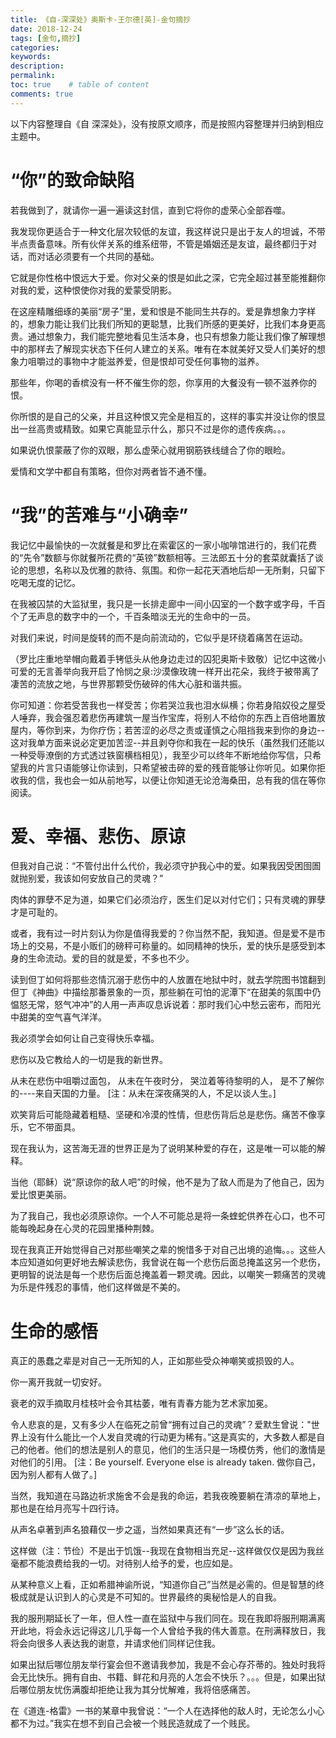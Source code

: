 ```yaml
---
title: 《自-深深处》奥斯卡-王尔德[英]-金句摘抄
date: 2018-12-24
tags: [金句,摘抄]
categories: 
keywords: 
description:
permalink: 
toc: true    # table of content
comments: true  
---
```


以下内容整理自《自 深深处》，没有按原文顺序，而是按照内容整理并归纳到相应主题中。
# “你”的致命缺陷
若我做到了，就请你一遍一遍读这封信，直到它将你的虚荣心全部吞噬。

我发现你更适合于一种文化层次较低的友谊，我这样说只是出于友人的坦诚，不带半点责备意味。所有伙伴关系的维系纽带，不管是婚姻还是友谊，最终都归于对话，而对话必须要有一个共同的基础。

它就是你性格中恨远大于爱。你对父亲的恨是如此之深，它完全超过甚至能推翻你对我的爱，这种恨使你对我的爱蒙受阴影。

在这座精雕细琢的美丽“房子”里，爱和恨是不能同生共存的。爱是靠想象力字样的，想象力能让我们比我们所知的更聪慧，比我们所感的更美好，比我们本身更高贵。通过想象力，我们能完整地看见生活本身，也只有想象力能让我们像了解理想中的那样去了解现实状态下任何人建立的关系。唯有在本就美好又受人们美好的想象力咀嚼过的事物中才能滋养爱，但是恨却可受任何事物的滋养。

那些年，你喝的香槟没有一杯不催生你的怨，你享用的大餐没有一顿不滋养你的恨。

你所恨的是自己的父亲，并且这种恨又完全是相互的，这样的事实并没让你的恨显出一丝高贵或精致。如果它真能显示什么，那只不过是你的遗传疾病。。。

如果说仇恨蒙蔽了你的双眼，那么虚荣心就用钢筋铁线缝合了你的眼睑。

爱情和文学中都自有策略，但你对两者皆不通不懂。

# “我”的苦难与“小确幸”
 
我记忆中最愉快的一次就餐是和罗比在索霍区的一家小咖啡馆进行的，我们花费的“先令”数额与你就餐所花费的“英镑”数额相等。三法郎五十分的套菜就囊括了谈论的思想，名称以及优雅的款待、氛围。和你一起花天酒地后却一无所剩，只留下吃喝无度的记忆。

在我被囚禁的大监狱里，我只是一长排走廊中一间小囚室的一个数字或字母，千百个了无声息的数字中的一个，千百条暗淡无光的生命中的一员。

对我们来说，时间是旋转的而不是向前流动的，它似乎是环绕着痛苦在运动。

（罗比庄重地举帽向戴着手铐低头从他身边走过的囚犯奥斯卡致敬）记忆中这微小可爱的无言善举向我开启了怜悯之泉:沙漠像玫瑰一样开出花朵，我终于被带离了凄苦的流放之地，与世界那颗受伤破碎的伟大心脏和谐共振。

你可知道：你若受苦我也一样受苦；你若哭泣我也泪水纵横；你若身陷奴役之屋受人唾弃，我会强忍着悲伤再建筑一屋当作宝库，将别人不给你的东西上百倍地置放屋内，等你到来，为你疗伤；若苦涩的必尽之责或谨慎之心阻挡我来到你的身边--这对我单方面来说必定更加苦涩--并且剥夺你和我在一起的快乐（虽然我们还能以一种受辱潦倒的方式透过铁窗横档相见），我至少可以终年不断地给你写信，只希望我的片言只语能够让你读到，只希望被击碎的爱的残音能够让你听见。如果你拒收我的信，我也会一如从前地写，以便让你知道无论沧海桑田，总有我的信在等你阅读。

# 爱、幸福、悲伤、原谅

但我对自己说：“不管付出什么代价，我必须守护我心中的爱。如果我因受困囹圄就抛别爱，我该如何安放自己的灵魂？”

肉体的罪孽不足为道，如果它们必须治疗，医生们足以对付它们；只有灵魂的罪孽才是可耻的。

或者，我有过一时片刻认为你是值得我爱的？你当然不配，我知道。但是爱不是市场上的交易，不是小贩们的磅秤可称量的。如同精神的快乐，爱的快乐是感受到本身的生命流动。爱的目的就是爱，不多也不少。

读到但丁如何将那些恣情沉溺于悲伤中的人放置在地狱中时，就去学院图书馆翻到但丁《神曲》中描绘那番景象的一页，那些躺在可怕的泥潭下“在甜美的氛围中仍愠怒无常，怒气冲冲”的人用一声声叹息诉说着：那时我们心中愁云密布，而阳光中甜美的空气喜气洋洋。

我必须学会如何让自己变得快乐幸福。

悲伤以及它教给人的一切是我的新世界。

从未在悲伤中咀嚼过面包，
从未在午夜时分，
哭泣着等待黎明的人，
是不了解你的----来自天国的力量。
[注：从未在深夜痛哭的人，不足以谈人生。]

欢笑背后可能隐藏着粗糙、坚硬和冷漠的性情，但悲伤背后总是悲伤。痛苦不像享乐，它不带面具。

现在我认为，这苦海无涯的世界正是为了说明某种爱的存在，这是唯一可以能的解释。

 当他（耶稣）说“原谅你的敌人吧”的时候，他不是为了敌人而是为了他自己，因为爱比恨更美丽。

为了我自己，我也必须原谅你。一个人不可能总是将一条蝰蛇供养在心口，也不可能每晚起身在心灵的花园里播种荆棘。

现在我真正开始觉得自己对那些嘲笑之辈的惋惜多于对自己出境的追悔。。。这些人本应知道如何更好地去解读悲伤，我曾说在每一个悲伤后面总掩盖这另一个悲伤，更明智的说法是每一个悲伤后面总掩盖着一颗灵魂。因此，以嘲笑一颗痛苦的灵魂为乐是件残忍的事情，他们这样做是不美的。

# 生命的感悟

真正的愚蠢之辈是对自己一无所知的人，正如那些受众神嘲笑或损毁的人。

你一离开我就一切安好。

衰老的双手摘取月桂枝叶会令其枯萎，唯有青春方能为艺术家加冕。

令人悲哀的是，又有多少人在临死之前曾“拥有过自己的灵魂”？爱默生曾说："世界上没有什么能比一个人发自灵魂的行动更为稀有。”这是真实的，大多数人都是自己的他者。他们的想法是别人的意见，他们的生活只是一场模仿秀，他们的激情是对他们的引用。
[注：Be yourself. Everyone else is already taken. 做你自己，因为别人都有人做了。]

 当然，我知道在马路边祈求施舍不会是我的命运，若我夜晚要躺在清凉的草地上，那也是在给月亮写十四行诗。

 从声名卓著到声名狼藉仅一步之遥，当然如果真还有“一步”这么长的话。

这样做（注：节俭）不是出于饥饿--我现在食物相当充足--这样做仅仅是因为我丝毫都不能浪费给我的一切。对待别人给予的爱，也应如是。

从某种意义上看，正如希腊神谕所说，“知道你自己”当然是必需的。但是智慧的终极成就是认识到人的心灵是不可知的。世界最终的奥秘恰是人的自我。

我的服刑期延长了一年，但人性一直在监狱中与我们同在。现在我即将服刑期满离开此地，将会永远记得这儿几乎每一个人曾给予我的伟大善意。在刑满释放日，我将会向很多人表达我的谢意，并请求他们同样记住我。

如果出狱后哪位朋友举行宴会但不邀请我参加，我是不会心存芥蒂的。独处时我将会无比快乐。拥有自由、书籍、鲜花和月亮的人怎会不快乐？。。。但是，如果出狱后哪位朋友忧伤满腹却拒绝让我为其分忧解难，我将倍感痛苦。

在《道连-格雷》一书的某章中我曾说：“一个人在选择他的敌人时，无论怎么小心都不为过。”我实在想不到自己会被一个贱民造就成了一个贱民。
